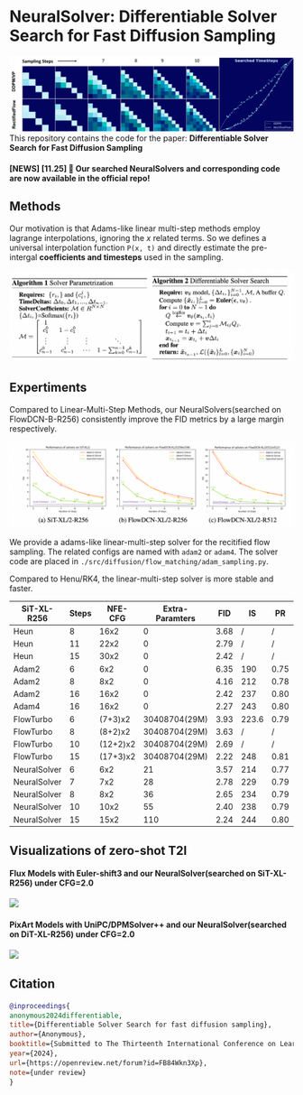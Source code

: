 # NeuralSolver: Differentiable Solver Search for Fast Diffusion Sampling

![](./figs/coeffs_timestep2.png)
This repository contains the code for the paper:
**Differentiable Solver Search for Fast Diffusion Sampling**
#### [NEWS] [11.25] 🍺 Our searched NeuralSolvers and corresponding code are now available in the official repo!

## Methods
Our motivation is that Adams-like linear multi-step methods employ lagrange interpolations, ignoring the *x* related terms.
So we defines a universal interpolation function `P(x, t)` and directly estimate the pre-intergal **coefficients and timesteps** used in the sampling. 

![](./figs/method.png)


## Expertiments

Compared to Linear-Multi-Step Methods, our NeuralSolvers(searched on FlowDCN-B-R256) consistently improve the FID metrics by a large margin respectively. 

![](./figs/fid_performance.png)

We provide a adams-like linear-multi-step solver for the recitified flow sampling. The related configs are named with `adam2` or `adam4`. The solver code are placed in `./src/diffusion/flow_matching/adam_sampling.py`.

Compared to Henu/RK4, the linear-multi-step solver is more stable and faster.

| SiT-XL-R256 | Steps | NFE-CFG  | Extra-Paramters | FID  | IS    | PR   | Recall |
|--|-------|----------|-----------------|------|-------|------|--------|
| Heun | 8     | 16x2     | 0               | 3.68 | /     | /    | /      |
| Heun | 11    | 22x2     | 0               | 2.79 | /     | /    | /      |
| Heun | 15    | 30x2     | 0               | 2.42 | /     | /    | /      |
| Adam2 | 6     | 6x2      | 0 | 6.35 | 190   | 0.75 | 0.55   |
| Adam2 | 8     | 8x2      | 0 | 4.16 | 212   | 0.78 | 0.56   |
| Adam2 | 16    | 16x2     | 0 | 2.42 | 237   | 0.80 | 0.60   |
| Adam4 | 16    | 16x2     | 0 | 2.27 | 243   | 0.80 | 0.60   |
| FlowTurbo | 6     | (7+3)x2  | 30408704(29M)   | 3.93 | 223.6 | 0.79 | 0.56   |
| FlowTurbo | 8     | (8+2)x2  | 30408704(29M)   | 3.63 | /     | /    | /      |
| FlowTurbo | 10    | (12+2)x2 | 30408704(29M)   | 2.69 | /     | /    | /      |
| FlowTurbo | 15    | (17+3)x2 | 30408704(29M)   | 2.22 | 248   | 0.81 | 0.60   |
| NeuralSolver | 6     | 6x2      | 21              | 3.57 | 214   | 0.77 | 0.58   |
| NeuralSolver | 7     | 7x2      | 28              | 2.78 | 229   | 0.79 | 0.60   |
| NeuralSolver | 8     | 8x2      | 36              | 2.65 | 234   | 0.79 | 0.60   |
| NeuralSolver | 10    | 10x2     | 55              | 2.40 | 238   | 0.79 | 0.60   |
| NeuralSolver | 15    | 15x2     | 110              | 2.24 | 244   | 0.80 | 0.60   |

## Visualizations of zero-shot T2I

#### Flux Models with Euler-shift3 and our NeuralSolver(searched on SiT-XL-R256) under CFG=2.0
![](./figs/flux_cfg2.png)

#### PixArt Models with UniPC/DPMSolver++ and our NeuralSolver(searched on DiT-XL-R256) under CFG=2.0
![](./figs/pixart1024_cfg2.png)


## Citation
```bibtex
@inproceedings{
anonymous2024differentiable,
title={Differentiable Solver Search for fast diffusion sampling},
author={Anonymous},
booktitle={Submitted to The Thirteenth International Conference on Learning Representations},
year={2024},
url={https://openreview.net/forum?id=FB84Wkn3Xp},
note={under review}
}
```